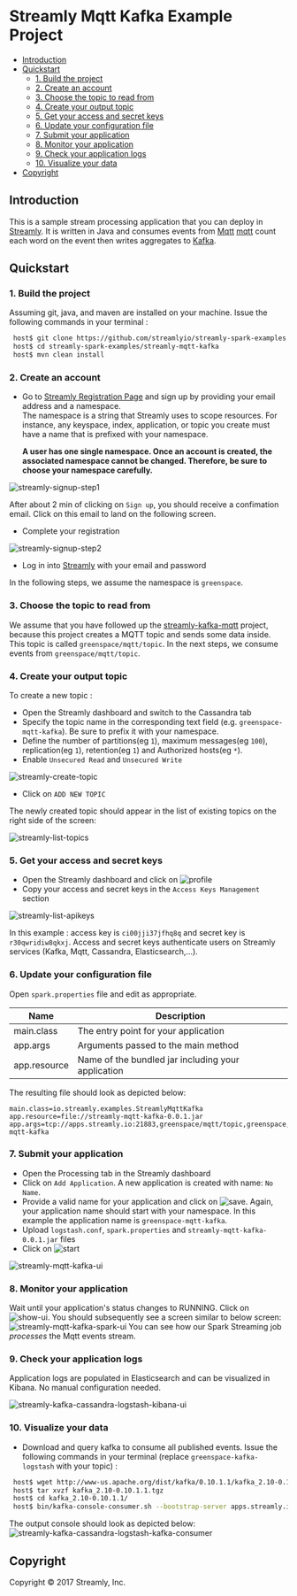 # Streamly Mqtt Kafka Example Project

<!-- START doctoc generated TOC please keep comment here to allow auto update -->
<!-- DON'T EDIT THIS SECTION, INSTEAD RE-RUN doctoc TO UPDATE -->


- [Introduction](#introduction)
- [Quickstart](#quickstart)
  - [1. Build the project](#1-build-the-project)
  - [2. Create an account](#2-create-an-account)
  - [3. Choose the topic to read from](#3-choose-the-topic-to-read-from)
  - [4. Create your output topic](#4-create-your-output-topic)
  - [5. Get your access and secret keys](#5-get-your-access-and-secret-keys)
  - [6. Update your configuration file](#6-update-your-configuration-file)
  - [7. Submit your application](#7-submit-your-application)
  - [8. Monitor your application](#8-monitor-your-application)
  - [9. Check your application logs](#9-check-your-application-logs)
  - [10. Visualize your data](#10-visualize-your-data)
- [Copyright](#copyright)

<!-- END doctoc generated TOC please keep comment here to allow auto update -->

## Introduction

This is a sample stream processing application that you can deploy in [Streamly].
It is written in Java and consumes events from [Mqtt] [mqtt] count each word on the event then writes aggregates to [Kafka].


## Quickstart

### 1. Build the project
Assuming git, java, and maven are installed on your machine. Issue the following commands in your terminal :

```bash
 host$ git clone https://github.com/streamlyio/streamly-spark-examples.git
 host$ cd streamly-spark-examples/streamly-mqtt-kafka
 host$ mvn clean install
```

### 2. Create an account

 - Go to [Streamly Registration Page][streamly-signup] and sign up by providing your email address and a namespace. <br /> 
  The namespace is a string that Streamly uses to scope resources. For instance, any keyspace, index, application, or topic you create must have a name that is prefixed with your namespace.  <br />

    **A user has one single namespace. Once an account is created, the associated namespace cannot be changed. Therefore, be sure to choose your namespace carefully.**

![streamly-signup-step1][streamly-signup-step1]

After about 2 min of clicking on `Sign up`, you should receive a confimation email. Click on this email to land on the following screen.

 - Complete your registration 

![streamly-signup-step2][streamly-signup-step2]

 - Log in into [Streamly] with your email and password

In the following steps, we assume the namespace is `greenspace`.

### 3. Choose the topic to read from
We assume that you have followed up the [streamly-kafka-mqtt] project, because this project creates a MQTT topic and sends some data inside. This topic is called  `greenspace/mqtt/topic`. In the next steps, we consume events from  `greenspace/mqtt/topic`.

### 4. Create your output topic
To create a new topic :
  
  - Open the Streamly dashboard and switch to the Cassandra tab
  - Specify the topic name in the corresponding text field (e.g. `greenspace-mqtt-kafka`). Be sure to prefix it with your namespace.
  - Define the number of partitions(eg `1`), maximum messages(eg `100`), replication(eg `1`), retention(eg `1`) and Authorized hosts(eg `*`). 
  - Enable `Unsecured Read` and `Unsecured Write`

![streamly-create-topic][streamly-create-topic]

  - Click on `ADD NEW TOPIC`

The newly created topic should appear in the list of existing topics on the right side of the screen:

![streamly-list-topics][streamly-list-topics]

### 5. Get your access and secret keys
  - Open the Streamly dashboard and click on ![profile][profile]
  - Copy your access and secret keys in the `Access Keys Management` section

![streamly-list-apikeys][streamly-list-apikeys]

In this example : access key is `ci00jji37jfhq8q` and secret key is `r30qwridiw8qkxj`.
Access and secret keys authenticate users on Streamly services (Kafka, Mqtt, Cassandra, Elasticsearch,...).

### 6. Update your configuration file
Open `spark.properties` file and edit as appropriate.

| Name                                  | Description                						  |
|---------------------------------------|-----------------------------------------------------|
| main.class                            | The entry point for your application                |
| app.args                              | Arguments passed to the main method                 |
| app.resource                          | Name of the bundled jar including your application  |

The resulting file should look as depicted below:

```properties
main.class=io.streamly.examples.StreamlyMqttKafka
app.resource=file://streamly-mqtt-kafka-0.0.1.jar
app.args=tcp://apps.streamly.io:21883,greenspace/mqtt/topic,greenspace,ci00jji37jfhq8q,r30qwridiw8qkxj,apps.streamly.io:29093,greenspace-mqtt-kafka
```

### 7. Submit your application 
 - Open the Processing tab in the Streamly dashboard
 - Click on `Add Application`. A new application is created with name: `No Name`.
 - Provide a valid name for your application and click on ![save][save]. Again, your application name should start with your namespace. In this example the application name is `greenspace-mqtt-kafka`.
 - Upload `logstash.conf`, `spark.properties` and `streamly-mqtt-kafka-0.0.1.jar` files
 - Click on ![start][start]
 
![streamly-mqtt-kafka-ui][streamly-mqtt-kafka-ui]

### 8. Monitor your application
Wait until your application's status changes to RUNNING. Click on ![show-ui][show-ui]. You should subsequently see a screen similar to below screen:
![streamly-mqtt-kafka-spark-ui][streamly-mqtt-kafka-spark-ui]
You can see how our Spark Streaming job _processes_ the Mqtt events stream.

### 9. Check your application logs
Application logs are populated in Elasticsearch and can be visualized in Kibana. No manual configuration needed.

![streamly-kafka-cassandra-logstash-kibana-ui][streamly-kafka-cassandra-logstash-kibana-ui]

### 10. Visualize your data
 - Download and query kafka to consume all published events. Issue the following commands in your terminal (replace `greenspace-kafka-logstash` with your topic) :
```bash
 host$ wget http://www-us.apache.org/dist/kafka/0.10.1.1/kafka_2.10-0.10.1.1.tgz
 host$ tar xvzf kafka_2.10-0.10.1.1.tgz
 host$ cd kafka_2.10-0.10.1.1/
 host$ bin/kafka-console-consumer.sh --bootstrap-server apps.streamly.io:29093 --topic greenspace-mqtt-kafka --from-beginning
```
The output console should look as depicted below:
![streamly-kafka-cassandra-logstash-kafka-consumer][streamly-kafka-cassandra-logstash-kafka-consumer]


## Copyright
Copyright © 2017 Streamly, Inc.

[spark-ui-image]: https://github.com/streamlyio/streamly-spark-examples/raw/master/streamly-mqtt-kafka/images/spark-ui-image.png
[streamly-dashboard]: https://board.streamly.io:20080
[kafka]: https://kafka.apache.org/
[mqtt]: http://mqtt.org/
[blog-post]: http://streamly.io/streamly-new/blog.html
[streamly]: https://board.streamly.io:20080
[streamly-signup]: https://board.streamly.io:20080/#/signup
[mqtt]: https://www.wut.de/e-mqttw-03-apus-000.php
[cassandra]: http://cassandra.apache.org/
[streamly-kafka-mqtt]: https://github.com/streamlyio/streamly-spark-examples/tree/master/streamly-kafka-mqtt
[streamly-kafka-cassandra-spark-ui]: https://cloud.githubusercontent.com/assets/25694018/23525926/743c87cc-ff90-11e6-8ba0-8c17a0d1bc6e.png
[streamly-kafka-cassandra]: https://cloud.githubusercontent.com/assets/25694018/23463864/5e5b2394-fe93-11e6-907c-c7f45f88cd2f.png
[streamly-kafka-cassandra-kibana-ui]: https://cloud.githubusercontent.com/assets/25694018/23525999/bc037eb2-ff90-11e6-9196-b190acbe7dd1.png
[streamly-kafka-cassandra-zeppelin-cassandra]: https://cloud.githubusercontent.com/assets/25694018/23470714/6cd57f6e-fea7-11e6-8dfe-47f0d70b5b6a.png
[streamly-create-topic]: https://cloud.githubusercontent.com/assets/25694018/23526668/2ea2d0ce-ff93-11e6-9cb0-cec08b43c04c.png
[streamly-create-keyspace]: https://cloud.githubusercontent.com/assets/25694018/23342425/61cf2970-fc5a-11e6-81c3-6e5aab35e71e.png
[streamly-signup-step1]: https://cloud.githubusercontent.com/assets/25694018/23342086/2d3072e2-fc54-11e6-93b3-30223946e8d8.png
[streamly-signup-step2]: https://cloud.githubusercontent.com/assets/25694018/23342085/2d303ce6-fc54-11e6-8839-b9b6c00d2efd.png
[streamly-list-keyspace]: https://cloud.githubusercontent.com/assets/25694018/23342406/00b63c50-fc5a-11e6-8245-e079bc8d224c.png
[streamly-list-apikeys]: https://cloud.githubusercontent.com/assets/25694018/23631833/ff32f0f0-02bf-11e7-9bca-8ccf17224620.png
[streamly-create-topic]: https://cloud.githubusercontent.com/assets/25694018/23526668/2ea2d0ce-ff93-11e6-9cb0-cec08b43c04c.png
[streamly-list-topics]: https://cloud.githubusercontent.com/assets/25694018/23526687/4ac46b00-ff93-11e6-9eda-815e9d35b9d7.png
[streamly-kafka-mqtt-consumer]: https://cloud.githubusercontent.com/assets/25694018/23477993/19a74dc2-fec0-11e6-8466-29b918b95218.png
[streamly-mqtt-kafka-ui]: https://cloud.githubusercontent.com/assets/25694018/23527019/88f9ad8a-ff94-11e6-9849-d7f738e43ffe.png
[streamly-mqtt-kafka-spark-ui]: https://cloud.githubusercontent.com/assets/25694018/23527097/d80c4086-ff94-11e6-830d-1b6556ac5ce7.png
[streamly-kafka-cassandra-logstash-kibana-ui]: https://cloud.githubusercontent.com/assets/25694018/23527187/3e547f98-ff95-11e6-91fa-b88ead60214d.png
[streamly-kafka-cassandra-logstash-kafka-consumer]: https://cloud.githubusercontent.com/assets/25694018/23533263/d0c52006-ffb0-11e6-91e2-5a8deb414801.png
[save]: https://cloud.githubusercontent.com/assets/25694018/23614986/3086f3da-0285-11e7-9eb0-0c141e1fb5ff.png
[start]: https://cloud.githubusercontent.com/assets/25694018/23615196/e7976a50-0285-11e7-92d0-e10c1bab0165.png
[profile]: https://cloud.githubusercontent.com/assets/25694018/23615301/3da3d06e-0286-11e7-8118-038ee1a22e92.png
[show-ui]: https://cloud.githubusercontent.com/assets/25694018/23653314/64a964c0-032c-11e7-9610-4d89de66e7bf.png